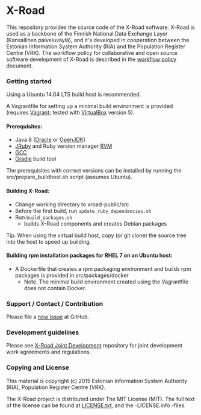 # X-Road

This repository provides the source code of the X-Road software. X-Road is used as a backbone of the Finnish National Data Exchange Layer (Kansallinen palveluväylä), and it's developed in cooperation between the Estonian Information System Authority (RIA) and the Population Register Centre (VRK). The workflow policy for collaborative and open source software development of X-Road is described in the [workflow policy](WORKFLOW.md) document.

### Getting started

Using a Ubuntu 14.04 LTS build host is recommended.

A Vagrantfile for setting up a minimal build environment is provided (requires [Vagrant](https://www.vagrantup.com/); tested with [VirtualBox](https://www.virtualbox.org/) version 5).

#### Prerequisites:

- Java 8 ([Oracle](http://www.oracle.com/technetwork/java/javase/downloads/jdk8-downloads-2133151.html) or [OpenJDK](http://openjdk.java.net/projects/jdk8/))
- [JRuby](http://jruby.org) and Ruby version manager [RVM](https://rvm.io/)
- [GCC](gcc.gnu.org)
- [Gradle](http://gradle.org/) build tool

The prerequisites with correct versions can be installed by running the src/prepare_buildhost.sh script (assumes Ubuntu).

#### Building X-Road:

- Change working directory to xroad-public/src
- Before the first build, run `update_ruby_dependencies.sh`
- Run `build_packages.sh`
    - builds X-Road components and creates Debian packages

Tip. When using the virtual build host, copy (or git clone) the source tree into the host to speed up building.

#### Building rpm installation packages for RHEL 7 on an Ubuntu host:

- A Dockerfile that creates a rpm packaging environment and builds rpm packages is provided in src/packages/docker
    - Note. The minimal build environment created using the Vagrantfile does not contain Docker.

### Support / Contact / Contribution

Please file a [new issue](https://github.com/vrk-kpa/xroad-public/issues) at GitHub.

### Development guidelines

Please see [X-Road Joint Development](https://github.com/vrk-kpa/xroad-joint-development) repository for joint development work agreements and regulations.

### Copying and License

This material is copyright (c) 2015 Estonian Information System Authority (RIA), Population Register Centre (VRK).

The X-Road project is distributed under The MIT License (MIT). The full text of the license can be found at [LICENSE.txt](LICENSE.txt), and the -LICENSE.info -files.
